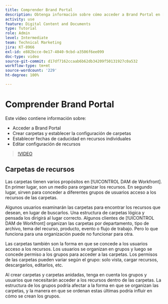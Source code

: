 ```yaml
---
title: Comprender Brand Portal
description: Obtenga información sobre cómo acceder a Brand Portal en [!UICONTROL DAM de Workfront], crear carpetas, definir fechas de caducidad en recursos individuales y editar la configuración de recursos.
activity: use
feature: Digital Content and Documents
type: Tutorial
role: Admin
level: Intermediate
team: Technical Marketing
jira: KT-8966
exl-id: e882bcce-0e17-4040-9cbd-a3506f6ee099
doc-type: video
source-git-commit: d17df7162ccaab6b62db34209f50131927c0a532
workflow-type: tm+mt
source-wordcount: '229'
ht-degree: 100%

---
```


# Comprender Brand Portal

Este vídeo contiene información sobre:

* Acceder a Brand Portal
* Crear carpetas y establecer la configuración de carpetas
* Establecer fechas de caducidad en recursos individuales
* Editar configuración de recursos

>[!VIDEO](https://video.tv.adobe.com/v/3419542/?quality=12&learn=on&enablevpops&captions=spa)

## Carpetas de recursos

Las carpetas tienen varios propósitos en [!UICONTROL DAM de Workfront]. En primer lugar, son un medio para organizar los recursos. En segundo lugar, sirven para conceder a diferentes grupos de usuarios acceso a los recursos de las carpetas.

Algunos usuarios examinarán las carpetas para encontrar los recursos que desean, en lugar de buscarlos. Una estructura de carpetas lógica y pensada los dirigirá al lugar correcto. Algunos clientes de [!UICONTROL DAM de Workfront] organizan las carpetas por departamento, tipo de archivo, tema del recurso, producto, evento o flujo de trabajo. Pero lo que funciona para una organización puede no funcionar para otra.

Las carpetas también son la forma en que se concede a los usuarios acceso a los recursos. Los usuarios se organizan en grupos y luego se concede permiso a los grupos para acceder a las carpetas. Los permisos de las carpetas pueden variar según el grupo: solo vista, cargar recursos, descargarlos, editarlos, etc.

Al crear carpetas y carpetas anidadas, tenga en cuenta los grupos y usuarios que necesitarán acceder a los recursos dentro de las carpetas. La estructura de los grupos podría afectar a la forma en que se organizan las carpetas, y la manera en que se ordenan estas últimas podría influir en cómo se crean los grupos.
